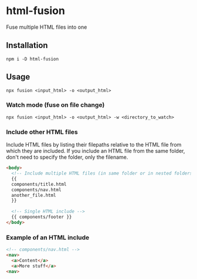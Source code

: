 # html-fusion
Fuse multiple HTML files into one

## Installation
`npm i -D html-fusion`

## Usage
`npx fusion <input_html> -o <output_html>`

### Watch mode (fuse on file change)
`npx fusion <input_html> -o <output_html> -w <directory_to_watch>`

### Include other HTML files
Include HTML files by listing their filepaths relative to the HTML file from which they are included.
If you include an HTML file from the same folder, don't need to specify the folder, only the filename.

```html
<body>
  <!-- Include multiple HTML files (in same folder or in nested folders) -->
  {{
  components/title.html
  components/nav.html
  another_file.html
  }}
  
  <!-- Single HTML include -->
  {{ components/footer }}
</body>
```

### Example of an HTML include
```html
<!-- components/nav.html -->
<nav>
  <a>Content</a>
  <a>More stuff</a>
<nav>
```

